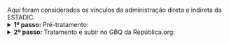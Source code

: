 <br> 
Aqui foram considerados os vínculos da administração direta e indireta da ESTADIC.

<br>


<details>
  <summary><b> 1º passo:</b> Pré-tratamento: </summary>

Acesso em:

[https://github.com/Republica-org/Ecossistema-dados/blob/main/pre_tratamento/tratamento_BD/ESTADIC_indicadores_estadic_quantidade_vinculo.sql](https://github.com/Republica-org/Ecossistema-dados/blob/main/pre_tratamento/tratamento_BD/ESTADIC_indicadores_estadic_quantidade_vinculo.sql)
</details>
<details>
  <summary><b> 2º passo:</b> Tratamento e subir no GBQ da República.org:</summary>

Acesso em:

[https://github.com/Republica-org/Ecossistema-dados/blob/main/tratamento_GBQ/perfil_remuneracao/ESTADIC_quantidade_vinculos_mapa.ipynb](https://github.com/Republica-org/Ecossistema-dados/blob/main/tratamento_GBQ/perfil_remuneracao/ESTADIC_quantidade_vinculos_mapa.ipynb)

</details>
